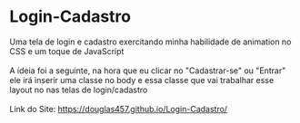 # Login-Cadastro
Uma tela de login e cadastro exercitando minha habilidade de animation no CSS e um toque de JavaScript
<br><br>
A ídeia foi a seguinte, na hora que eu clicar no "Cadastrar-se" ou "Entrar" ele irá inserir uma classe no body
e essa classe que vai trabalhar esse layout no nas telas de login/cadastro
<br><br>
Link do Site: https://douglas457.github.io/Login-Cadastro/
